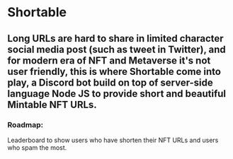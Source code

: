 # Shortable
Long URLs are hard to share in limited character social media post (such as tweet in Twitter), and for modern era of NFT and Metaverse it's not user friendly, this is where Shortable come into play, a Discord bot build on top of server-side language Node JS to provide short and beautiful Mintable NFT URLs.
---
### Roadmap:
Leaderboard to show users who have shorten their NFT URLs and users who spam the most.